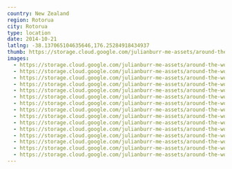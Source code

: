 ```yaml
---
country: New Zealand
region: Rotorua
city: Rotorua
type: location
date: 2014-10-21
latlng: -38.137065104635646,176.25284918434937
thumb: https://storage.cloud.google.com/julianburr-me-assets/around-the-world/new-zealand/rotorua/IMG_7234--thumb.JPG
images:
  - https://storage.cloud.google.com/julianburr-me-assets/around-the-world/new-zealand/rotorua/IMG_7259.JPG
  - https://storage.cloud.google.com/julianburr-me-assets/around-the-world/new-zealand/rotorua/IMG_7151.JPG
  - https://storage.cloud.google.com/julianburr-me-assets/around-the-world/new-zealand/rotorua/IMG_7336.JPG
  - https://storage.cloud.google.com/julianburr-me-assets/around-the-world/new-zealand/rotorua/IMG_7345.JPG
  - https://storage.cloud.google.com/julianburr-me-assets/around-the-world/new-zealand/rotorua/IMG_7313.JPG
  - https://storage.cloud.google.com/julianburr-me-assets/around-the-world/new-zealand/rotorua/IMG_7167.JPG
  - https://storage.cloud.google.com/julianburr-me-assets/around-the-world/new-zealand/rotorua/IMG_7250.JPG
  - https://storage.cloud.google.com/julianburr-me-assets/around-the-world/new-zealand/rotorua/IMG_7212.JPG
  - https://storage.cloud.google.com/julianburr-me-assets/around-the-world/new-zealand/rotorua/IMG_7235.JPG
  - https://storage.cloud.google.com/julianburr-me-assets/around-the-world/new-zealand/rotorua/IMG_7234.JPG
  - https://storage.cloud.google.com/julianburr-me-assets/around-the-world/new-zealand/rotorua/IMG_7360.JPG
  - https://storage.cloud.google.com/julianburr-me-assets/around-the-world/new-zealand/rotorua/IMG_7217.JPG
  - https://storage.cloud.google.com/julianburr-me-assets/around-the-world/new-zealand/rotorua/IMG_7252.JPG
  - https://storage.cloud.google.com/julianburr-me-assets/around-the-world/new-zealand/rotorua/IMG_7220.JPG
  - https://storage.cloud.google.com/julianburr-me-assets/around-the-world/new-zealand/rotorua/IMG_7356.JPG
---
```

